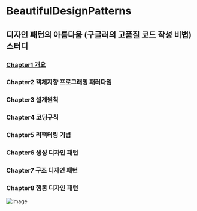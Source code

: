 # BeautifulDesignPatterns


## 디자인 패턴의 아름다움 (구글러의 고품질 코드 작성 비법) 스터디 

### [Chapter1 개요](./chap01.%20%EA%B0%9C%EC%9A%94.md)

### Chapter2 객체지향 프로그래밍 패러다임

### Chapter3 설계원칙

### Chapter4 코딩규칙

### Chapter5 리팩터링 기법

### Chapter6 생성 디자인 패턴

### Chapter7 구조 디자인 패턴

### Chapter8 행동 디자인 패턴



![image](https://github.com/saechimdaeki/Dev-Diary/assets/40031858/a1902417-6dfa-4677-baaf-fabc00cca983)